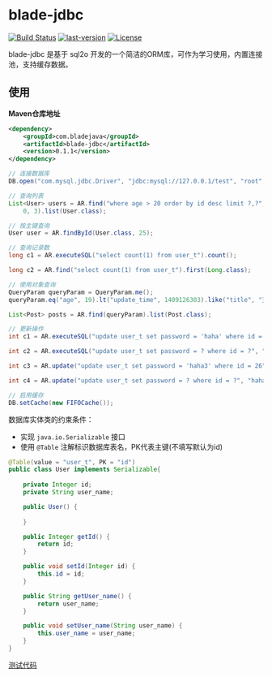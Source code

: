 # blade-jdbc

[![Build Status](https://img.shields.io/travis/bladejava/blade-jdbc.svg?style=flat-square)](https://travis-ci.org/bladejava/blade-jdbc)
[![last-version](https://img.shields.io/maven-central/v/com.bladejava/blade-jdbc.svg?style=flat-square)](http://search.maven.org/#search%7Cga%7C1%7Cblade-jdbc)
[![License](https://img.shields.io/badge/license-Apache%202-4EB1BA.svg?style=flat-square)](https://www.apache.org/licenses/LICENSE-2.0.html)

blade-jdbc 是基于 sql2o 开发的一个简洁的ORM库，可作为学习使用，内置连接池，支持缓存数据。

## 使用

**Maven仓库地址**

```xml
<dependency>
    <groupId>com.bladejava</groupId>
    <artifactId>blade-jdbc</artifactId>
    <version>0.1.1</version>
</dependency>
```

```java
// 连接数据库
DB.open("com.mysql.jdbc.Driver", "jdbc:mysql://127.0.0.1/test", "root", "root");

// 查询列表
List<User> users = AR.find("where age > 20 order by id desc limit ?,?", 
	0, 3).list(User.class);

// 按主键查询
User user = AR.findById(User.class, 25);

// 查询记录数
long c1 = AR.executeSQL("select count(1) from user_t").count();

long c2 = AR.find("select count(1) from user_t").first(Long.class);

// 使用对象查询
QueryParam queryParam = QueryParam.me();
queryParam.eq("age", 19).lt("update_time", 1409126303).like("title", "王尼玛%");

List<Post> posts = AR.find(queryParam).list(Post.class);

// 更新操作
int c1 = AR.executeSQL("update user_t set password = 'haha' where id = 26").executeUpdate();

int c2 = AR.executeSQL("update user_t set password = ? where id = ?", "haha2", 26).executeUpdate();

int c3 = AR.update("update user_t set password = 'haha3' where id = 26").executeUpdate();

int c4 = AR.update("update user_t set password = ? where id = ?", "haha4", 26).executeUpdate();

// 启用缓存
DB.setCache(new FIFOCache());
```

数据库实体类的约束条件：

- 实现 `java.io.Serializable` 接口
- 使用 `@Table` 注解标识数据库表名，PK代表主键(不填写默认为id)


```java
@Table(value = "user_t", PK = "id")
public class User implements Serializable{
	
	private Integer id;
	private String user_name;

	public User() {
		
	}

	public Integer getId() {
		return id;
	}

	public void setId(Integer id) {
		this.id = id;
	}

	public String getUser_name() {
		return user_name;
	}

	public void setUser_name(String user_name) {
		this.user_name = user_name;
	}
}
```

[测试代码](https://github.com/bladejava/blade-jdbc/tree/master/src/test/java/com/blade/jdbc/test)

